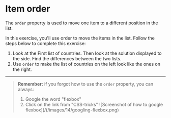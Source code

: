 # Item order

The `order` property is used to move one item to a different position in the list.

In this exercise, you'll use order to move the items in the list. Follow the steps below to complete this exercise:

1. Look at the First list of countries. Then look at the solution displayed to the side. Find the differences between the two lists.
2. Use `order` to make the list of countries on the left look like the ones on the right.

---

> **Remember:** if you forgot how to use the `order` property, you can always:
>
> 1. Google the word "flexbox"
> 2. Click on the link from "CSS-tricks"
>    ![Screenshot of how to google flexbox](/(/images/14/googling-flexbox.png)
